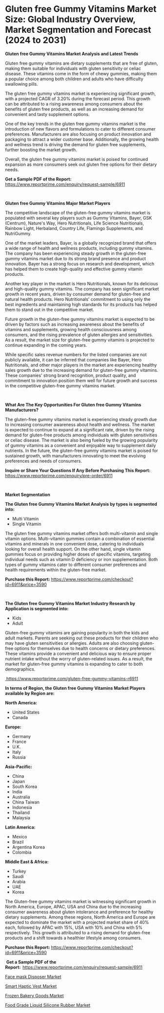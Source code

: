 <p><h1>Gluten free Gummy Vitamins Market Size: Global Industry Overview, Market Segmentation and Forecast (2024 to 2031)</h1></p><p><strong>Gluten free Gummy Vitamins Market Analysis and Latest Trends</strong></p>
<p><p>Gluten free gummy vitamins are dietary supplements that are free of gluten, making them suitable for individuals with gluten sensitivity or celiac disease. These vitamins come in the form of chewy gummies, making them a popular choice among both children and adults who have difficulty swallowing pills.</p><p>The gluten free gummy vitamins market is experiencing significant growth, with a projected CAGR of 3.20% during the forecast period. This growth can be attributed to a rising awareness among consumers about the benefits of gluten free products, as well as an increasing demand for convenient and tasty supplement options.</p><p>One of the key trends in the gluten free gummy vitamins market is the introduction of new flavors and formulations to cater to different consumer preferences. Manufacturers are also focusing on product innovation and packaging to attract a wider customer base. Additionally, the growing health and wellness trend is driving the demand for gluten free supplements, further boosting the market growth.</p><p>Overall, the gluten free gummy vitamins market is poised for continued expansion as more consumers seek out gluten free options for their dietary needs.</p></p>
<p><strong>Get a Sample PDF of the Report:&nbsp;</strong> <a href="https://www.reportprime.com/enquiry/request-sample/6911">https://www.reportprime.com/enquiry/request-sample/6911</a></p>
<p>&nbsp;</p>
<p><strong>Gluten free Gummy Vitamins Major Market Players</strong></p>
<p><p>The competitive landscape of the gluten-free gummy vitamins market is populated with several key players such as Gummy Vitamins, Bayer, GSK (Centrum), Nature's Way, Hero Nutritionals, Life Science Nutritionals, Rainbow Light, Herbaland, Country Life, Flamingo Supplements, and NutriGummy. </p><p>One of the market leaders, Bayer, is a globally recognized brand that offers a wide range of health and wellness products, including gummy vitamins. The company has been experiencing steady growth in the gluten-free gummy vitamins market due to its strong brand presence and product innovation. Bayer has a strong focus on research and development, which has helped them to create high-quality and effective gummy vitamin products.</p><p>Another key player in the market is Hero Nutritionals, known for its delicious and high-quality gummy vitamins. The company has seen significant market growth in recent years, driven by consumer demand for gluten-free and natural health products. Hero Nutritionals' commitment to using only the best ingredients and maintaining high standards for its products has helped them to stand out in the competitive market.</p><p>Future growth in the gluten-free gummy vitamins market is expected to be driven by factors such as increasing awareness about the benefits of vitamins and supplements, growing health consciousness among consumers, and the rising prevalence of gluten allergies and sensitivities. As a result, the market size for gluten-free gummy vitamins is projected to continue expanding in the coming years.</p><p>While specific sales revenue numbers for the listed companies are not publicly available, it can be inferred that companies like Bayer, Hero Nutritionals, and other major players in the market are experiencing healthy sales growth due to the increasing demand for gluten-free gummy vitamins. These companies' strong brand recognition, product quality, and commitment to innovation position them well for future growth and success in the competitive gluten-free gummy vitamins market.</p></p>
<p>&nbsp;</p>
<p><strong>What Are The Key Opportunities For Gluten free Gummy Vitamins Manufacturers?</strong></p>
<p><p>The gluten-free gummy vitamins market is experiencing steady growth due to increasing consumer awareness about health and wellness. The market is expected to continue to expand at a significant rate, driven by the rising demand for gluten-free products among individuals with gluten sensitivities or celiac disease. The market is also being fueled by the growing popularity of gummy vitamins as a convenient and enjoyable way to supplement daily nutrients. In the future, the gluten-free gummy vitamins market is poised for sustained growth, with manufacturers innovating to meet the evolving preferences and needs of consumers.</p></p>
<p><strong>Inquire or Share Your Questions If Any Before Purchasing This Report:</strong> <a href="https://www.reportprime.com/enquiry/pre-order/6911">https://www.reportprime.com/enquiry/pre-order/6911</a></p>
<p>&nbsp;</p>
<p><strong>Market Segmentation</strong></p>
<p><strong>The Gluten free Gummy Vitamins Market Analysis by types is segmented into:</strong></p>
<p><ul><li>Multi Vitamin</li><li>Single Vitamin</li></ul></p>
<p><p>The gluten free gummy vitamins market offers both multi-vitamin and single vitamin options. Multi-vitamin gummies contain a combination of essential vitamins and minerals in one convenient dose, catering to individuals looking for overall health support. On the other hand, single vitamin gummies focus on providing higher doses of specific vitamins, targeting individual needs such as vitamin D deficiency or iron supplementation. Both types of gummy vitamins cater to different consumer preferences and health requirements within the gluten-free market.</p></p>
<p><strong>Purchase this Report:&nbsp;</strong><a href="https://www.reportprime.com/checkout?id=6911&price=3590">https://www.reportprime.com/checkout?id=6911&price=3590</a></p>
<p>&nbsp;</p>
<p><strong>The Gluten free Gummy Vitamins Market Industry Research by Application is segmented into:</strong></p>
<p><ul><li>Kids</li><li>Adult</li></ul></p>
<p><p>Gluten-free gummy vitamins are gaining popularity in both the kids and adult markets. Parents are seeking out these products for their children who may have gluten sensitivities or allergies. Adults are also choosing gluten-free options for themselves due to health concerns or dietary preferences. These vitamins provide a convenient and delicious way to ensure proper nutrient intake without the worry of gluten-related issues. As a result, the market for gluten-free gummy vitamins is expanding to cater to both demographics.</p></p>
<p><a href="https://www.reportprime.com/gluten-free-gummy-vitamins-r6911">&nbsp;https://www.reportprime.com/gluten-free-gummy-vitamins-r6911</a></p>
<p><strong>In terms of Region, the Gluten free Gummy Vitamins Market Players available by Region are:</strong></p>
<p>
    <p> <strong> North America: </strong>
        <ul>
            <li>United States</li>
            <li>Canada</li>
        </ul>
        </p> 
    <p> <strong> Europe: </strong>
        <ul>
            <li>Germany</li>
            <li>France</li>
            <li>U.K.</li>
            <li>Italy</li>
            <li>Russia</li>
        </ul>
        </p> 
    <p> <strong> Asia-Pacific: </strong>
        <ul>
            <li>China</li>
            <li>Japan</li>
            <li>South Korea</li>
            <li>India</li>
            <li>Australia</li>
            <li>China Taiwan</li>
            <li>Indonesia</li>
            <li>Thailand</li>
            <li>Malaysia</li>
        </ul>
        </p> 
    <p> <strong> Latin America: </strong>
        <ul>
            <li>Mexico</li>
            <li>Brazil</li>
            <li>Argentina Korea</li>
            <li>Colombia</li>
        </ul>
        </p> 
    <p> <strong> Middle East & Africa: </strong>
        <ul>
            <li>Turkey</li>
            <li>Saudi</li>
            <li>Arabia</li>
            <li>UAE</li>
            <li>Korea</li>
        </ul>
    </p>
    </p>
<p><p>The Gluten-free gummy vitamins market is witnessing significant growth in North America, Europe, APAC, USA and China due to the increasing consumer awareness about gluten intolerance and preference for healthy dietary supplements. Among these regions, North America and Europe are expected to dominate the market with a projected market share of 40% each, followed by APAC with 15%, USA with 10% and China with 5% respectively. This growth is attributed to a rising demand for gluten-free products and a shift towards a healthier lifestyle among consumers.</p></p>
<p><strong>Purchase this Report: </strong><a href="https://www.reportprime.com/checkout?id=6911&price=3590">https://www.reportprime.com/checkout?id=6911&price=3590</a></p>
<p>&nbsp;<strong>Get a Sample PDF of the Report:&nbsp;&nbsp;</strong><a href="https://www.reportprime.com/enquiry/request-sample/6911">https://www.reportprime.com/enquiry/request-sample/6911</a></p>
<p><strong></strong></p>
<p><p><a href="https://www.linkedin.com/pulse/face-mask-disposer-market-research-report-includes-analysis-l0eoc">Face mask Disposer Market</a></p><p><a href="https://www.linkedin.com/pulse/smart-haptic-vest-market-size-share-analysis-growth-trends-zpz0e">Smart Haptic Vest Market</a></p><p><a href="https://github.com/brendafegmorris532/Market-Research-Report-List-1/blob/main/frozen-bakery-goods-market.md">Frozen Bakery Goods Market</a></p><p><a href="https://github.com/mhrnetwork1/Market-Research-Report-List-1/blob/main/food-grade-liquid-silicone-rubber-market.md">Food Grade Liquid Silicone Rubber Market</a></p></p>